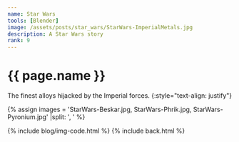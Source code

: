 ```yaml
---
name: Star Wars
tools: [Blender]
image: /assets/posts/star_wars/StarWars-ImperialMetals.jpg
description: A Star Wars story
rank: 9
---
```


# {{ page.name }}

The finest alloys hijacked by the Imperial forces.
{:style="text-align: justify"}

{% assign images = 'StarWars-Beskar.jpg, StarWars-Phrik.jpg, StarWars-Pyronium.jpg'  |split: ', ' %}

{% include blog/img-code.html %}
{% include back.html %}
